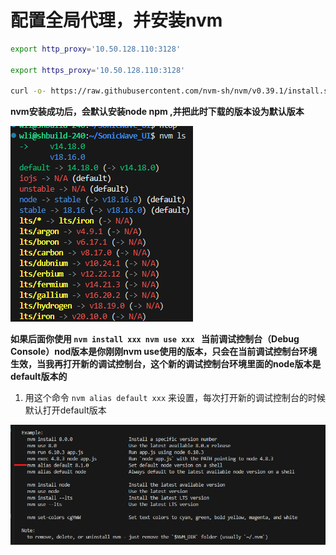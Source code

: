 # 配置全局代理，并安装nvm
``` bash
export http_proxy='10.50.128.110:3128'

export https_proxy='10.50.128.110:3128'

curl -o- https://raw.githubusercontent.com/nvm-sh/nvm/v0.39.1/install.sh | bash
```

**nvm安装成功后，会默认安装node npm ,并把此时下载的版本设为默认版本**

![Alt text](nvm.png)

**如果后面你使用 ``nvm install xxx nvm use xxx `` 当前调试控制台（Debug Console）nod版本是你刚刚nvm use使用的版本，只会在当前调试控制台环境生效，当我再打开新的调试控制台，这个新的调试控制台环境里面的node版本是 default版本的**

1. 用这个命令 `` nvm alias default xxx `` 来设置，每次打开新的调试控制台的时候默认打开default版本

![Alt text](./nvm-set-default.png)
